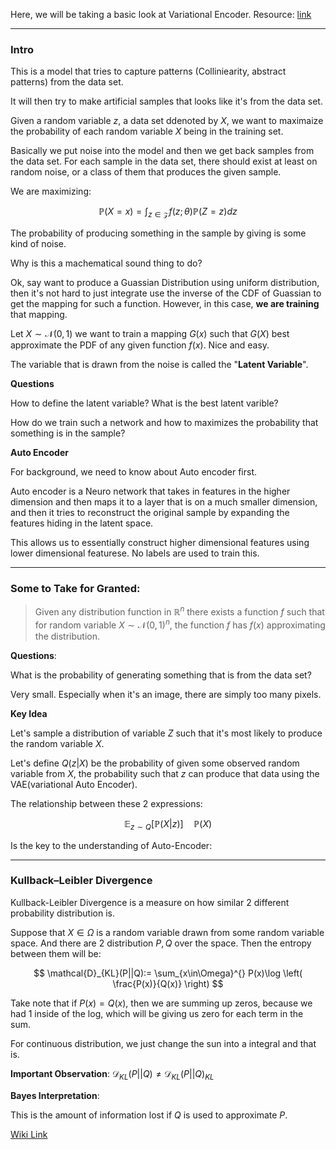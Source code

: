 Here, we will be taking a basic look at Variational Encoder. 
Resource: [link](https://arxiv.org/pdf/1606.05908.pdf)

---
### **Intro**

This is a model that tries to capture patterns (Colliniearity, abstract patterns) from the data set. 

It will then try to make artificial samples that looks like it's from the data set.

Given a random variable $z$, a data set ddenoted by $X$, we want to maximaize the probability of each random variable $X$ being in the training set. 

Basically we put noise into the model and then we get back samples from the data set. For each sample in the data set, there should exist at least on random noise, or a class of them that produces the given sample. 

We are maximizing: 

$$
\mathbb{P}\left(X = x\right) = \int_{z\in\mathcal{Z}} f(z;\theta)\mathbb{P}\left(Z = z\right)dz
$$

The probability of producing something in the sample by giving is some kind of noise.  

Why is this a machematical sound thing to do? 

Ok, say want to produce a Guassian Distribution using uniform distribution, then it's not hard to just integrate use the inverse of the CDF of Guassian to get the mapping for such a function. However, in this case, **we are training** that mapping. 

Let $X\sim \mathcal{N}(0, 1)$ we want to train a mapping $G(x)$ such that $G(X)$ best approximate the PDF of any given function $f(x)$. Nice and easy. 

The variable that is drawn from the noise is called the "**Latent Variable**". 

**Questions**

How to define the latent variable? What is the best latent varible? 

How do we train such a network and how to maximizes the probability that something is in the sample?

**Auto Encoder**

For background, we need to know about Auto encoder first. 

Auto encoder is a Neuro network that takes in features in the higher dimension and then maps it to a layer that is on a much smaller dimension, and then it tries to reconstruct the original sample by expanding the features hiding in the latent space. 

This allows us to essentially construct higher dimensional features using lower dimensional featurese. No labels are used to train this. 


---
### **Some to Take for Granted**: 

> Given any distribution function in $\mathbb{R}^n$ there exists a function $f$ such that for random variable $X\sim \mathcal{N}(0, 1)^n$, the function $f$ has $f(x)$ approximating the distribution. 

**Questions**: 

What is the probability of generating something that is from the data set? 

Very small. Especially when it's an image, there are simply too many pixels. 

**Key Idea**

Let's sample a distribution of variable $Z$ such that it's most likely to produce the random variable $X$. 

Let's define $Q(z|X)$ be the probability of given some observed random variable from $X$, the probability such that $z$ can produce that data using the VAE(variational Auto Encoder). 

The relationship between these 2 expressions: 

$$
\mathbb{E}_{z\sim Q}\left[
        \mathbb{P}\left(X|z\right)
    \right]
\quad
\mathbb{P}\left(X\right)
$$

Is the key to the understanding of Auto-Encoder: 

---
### **Kullback–Leibler Divergence**

Kullback-Leibler Divergence is a measure on how similar 2 different probability distribution is. 

Suppose that $X\in\Omega$ is a random variable drawn from some random variable space. And there are 2 distribution $P, Q$ over the space. Then the entropy between them will be: 

$$
\mathcal{D}_{KL}(P||Q):=
\sum_{x\in\Omega}^{}
    P(x)\log
    \left(
        \frac{P(x)}{Q(x)}
    \right)
$$

Take note that if $P(x) = Q(x)$, then we are summing up zeros, because we had 1 inside of the log, which will be giving us zero for each term in the sum. 

For continuous distribution, we just change the sun into a integral and that is. 

**Important Observation**: $\mathcal{D}_{KL}(P||Q)\ne \mathcal{D}_{KL}(P||Q)_{KL}$

**Bayes Interpretation**: 

This is the amount of information lost if $Q$ is used to approximate $P$. 

[Wiki Link](https://www.wikiwand.com/en/Kullback%E2%80%93Leibler_divergence)



